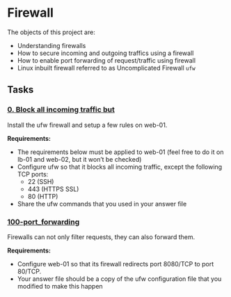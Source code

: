 # Firewall

The objects of this project are:

- Understanding firewalls
- How to secure incoming and outgoing traffics using a firewall
- How to enable port forwarding of request/traffic using firewall
- Linux inbuilt firewall referred to as Uncomplicated Firewall `ufw`

## Tasks

### [0. Block all incoming traffic but](./0-block_all_incoming_traffic_but)
Install the ufw firewall and setup a few rules on web-01.

**Requirements:**
- The requirements below must be applied to web-01 (feel free to do it on lb-01 and web-02, but it won’t be checked)
- Configure ufw so that it blocks all incoming traffic, except the following TCP ports:
	- 22 (SSH)
	- 443 (HTTPS SSL)
	- 80 (HTTP)
- Share the ufw commands that you used in your answer file

### [100-port_forwarding](./100-port_forwarding)
Firewalls can not only filter requests, they can also forward them.

**Requirements:**
- Configure web-01 so that its firewall redirects port 8080/TCP to port 80/TCP.
- Your answer file should be a copy of the ufw configuration file that you modified to make this happen

